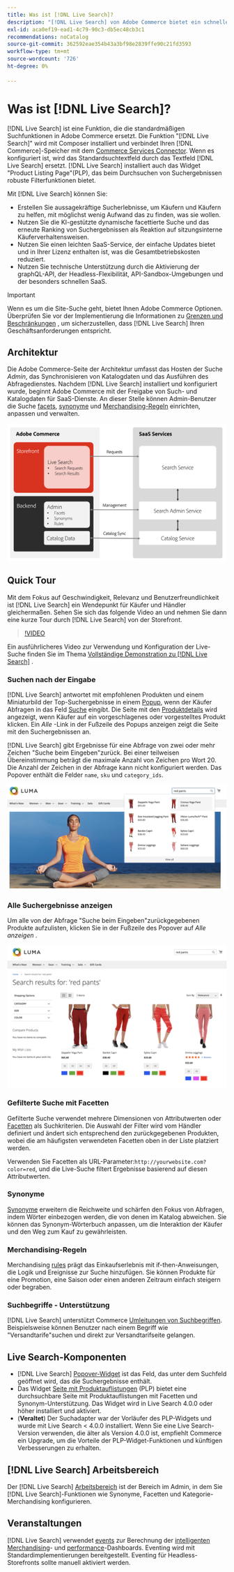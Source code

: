 ```yaml
---
title: Was ist [!DNL Live Search]?
description: "[!DNL Live Search] von Adobe Commerce bietet ein schnelles, relevantes und intuitives Sucherlebnis."
exl-id: aca0ef19-ead1-4c79-90c3-db5ec48cb3c1
recommendations: noCatalog
source-git-commit: 362592eae354b43a3bf98e2839ffe90c21fd3593
workflow-type: tm+mt
source-wordcount: '726'
ht-degree: 0%

---
```


# Was ist [!DNL Live Search]?

[!DNL Live Search] ist eine Funktion, die die standardmäßigen Suchfunktionen in Adobe Commerce ersetzt. Die Funktion &quot;[!DNL Live Search]&quot; wird mit Composer installiert und verbindet Ihren [!DNL Commerce]-Speicher mit dem [Commerce Services Connector](../landing/saas.md). Wenn es konfiguriert ist, wird das Standardsuchtextfeld durch das Textfeld [!DNL Live Search] ersetzt. [!DNL Live Search] installiert auch das Widget &quot;Product Listing Page&quot;(PLP), das beim Durchsuchen von Suchergebnissen robuste Filterfunktionen bietet.

Mit [!DNL Live Search] können Sie:

- Erstellen Sie aussagekräftige Sucherlebnisse, um Käufern und Käufern zu helfen, mit möglichst wenig Aufwand das zu finden, was sie wollen.
- Nutzen Sie die KI-gestützte dynamische facettierte Suche und das erneute Ranking von Suchergebnissen als Reaktion auf sitzungsinterne Käuferverhaltensweisen.
- Nutzen Sie einen leichten SaaS-Service, der einfache Updates bietet und in Ihrer Lizenz enthalten ist, was die Gesamtbetriebskosten reduziert.
- Nutzen Sie technische Unterstützung durch die Aktivierung der graphQL-API, der Headless-Flexibilität, API-Sandbox-Umgebungen und der besonders schnellen SaaS.

>[!IMPORTANT]
>
>Wenn es um die Site-Suche geht, bietet Ihnen Adobe Commerce Optionen. Überprüfen Sie vor der Implementierung die Informationen zu [Grenzen und Beschränkungen](boundaries-limits.md) , um sicherzustellen, dass [!DNL Live Search] Ihren Geschäftsanforderungen entspricht.

## Architektur

Die Adobe Commerce-Seite der Architektur umfasst das Hosten der Suche *Admin*, das Synchronisieren von Katalogdaten und das Ausführen des Abfragedienstes. Nachdem [!DNL Live Search] installiert und konfiguriert wurde, beginnt Adobe Commerce mit der Freigabe von Such- und Katalogdaten für SaaS-Dienste. An dieser Stelle können Admin-Benutzer die Suche [facets](facets.md), [synonyme](synonyms.md) und [Merchandising-Regeln](category-merch.md) einrichten, anpassen und verwalten.

![Live-Suchdatenfluss](assets/ls-cs-data-flow.png)

## Quick Tour

Mit dem Fokus auf Geschwindigkeit, Relevanz und Benutzerfreundlichkeit ist [!DNL Live Search] ein Wendepunkt für Käufer und Händler gleichermaßen. Sehen Sie sich das folgende Video an und nehmen Sie dann eine kurze Tour durch [!DNL Live Search] von der Storefront.

>[!VIDEO](https://video.tv.adobe.com/v/3418679?quality=12&learn=on)

Ein ausführlicheres Video zur Verwendung und Konfiguration der Live-Suche finden Sie im Thema [Vollständige Demonstration zu [!DNL Live Search]](https://experienceleague.adobe.com/en/docs/commerce-learn/tutorials/getting-started/capabilities/live-search-full-demonstration) .

### Suchen nach der Eingabe

[!DNL Live Search] antwortet mit empfohlenen Produkten und einem Miniaturbild der Top-Suchergebnisse in einem [Popup](storefront-popover.md), wenn der Käufer Abfragen in das Feld [Suche](https://experienceleague.adobe.com/en/docs/commerce-admin/catalog/catalog/search/search) eingibt. Die Seite mit den [Produktdetails](https://experienceleague.adobe.com/en/docs/commerce-admin/start/storefront/storefront) wird angezeigt, wenn Käufer auf ein vorgeschlagenes oder vorgestelltes Produkt klicken. Ein _Alle_ -Link in der Fußzeile des Popups anzeigen zeigt die Seite mit den Suchergebnissen an.

[!DNL Live Search] gibt Ergebnisse für eine Abfrage von zwei oder mehr Zeichen &quot;Suche beim Eingeben&quot;zurück. Bei einer teilweisen Übereinstimmung beträgt die maximale Anzahl von Zeichen pro Wort 20. Die Anzahl der Zeichen in der Abfrage kann nicht konfiguriert werden. Das Popover enthält die Felder `name`, `sku` und `category_ids`.

![Beispiel-Storefront - Suche beim Eingeben von ](assets/storefront-search-as-you-type.png)

### Alle Suchergebnisse anzeigen

Um alle von der Abfrage &quot;Suche beim Eingeben&quot;zurückgegebenen Produkte aufzulisten, klicken Sie in der Fußzeile des Popover auf _Alle anzeigen_ .

![Beispiel-Storefront - Preisfacetten](assets/storefront-view-all-search-results.png)

### Gefilterte Suche mit Facetten

Gefilterte Suche verwendet mehrere Dimensionen von Attributwerten oder [Facetten](facets.md) als Suchkriterien. Die Auswahl der Filter wird vom Händler definiert und ändert sich entsprechend den zurückgegebenen Produkten, wobei die am häufigsten verwendeten Facetten oben in der Liste platziert werden.

Verwenden Sie Facetten als URL-Parameter:`http://yourwebsite.com?color=red`, und die Live-Suche filtert Ergebnisse basierend auf diesen Attributwerten.

### Synonyme

[Synonyme](synonyms.md) erweitern die Reichweite und schärfen den Fokus von Abfragen, indem Wörter einbezogen werden, die von denen im Katalog abweichen. Sie können das Synonym-Wörterbuch anpassen, um die Interaktion der Käufer und den Weg zum Kauf zu gewährleisten.

### Merchandising-Regeln

Merchandising [rules](rules.md) prägt das Einkaufserlebnis mit if-then-Anweisungen, die Logik und Ereignisse zur Suche hinzufügen. Sie können Produkte für eine Promotion, eine Saison oder einen anderen Zeitraum einfach steigern oder begraben.

### Suchbegriffe - Unterstützung

[!DNL Live Search] unterstützt Commerce [Umleitungen von Suchbegriffen](https://experienceleague.adobe.com/en/docs/commerce-admin/catalog/catalog/search/search-terms). Beispielsweise können Benutzer nach einem Begriff wie &quot;Versandtarife&quot;suchen und direkt zur Versandtarifseite gelangen.

## Live Search-Komponenten

- [!DNL Live Search] [Popover-Widget](storefront-popover.md) ist das Feld, das unter dem Suchfeld geöffnet wird, das die Suchergebnisse enthält.
- Das Widget [Seite mit Produktauflistungen](plp-styling.md) (PLP) bietet eine durchsuchbare Seite mit Produktauflistungen mit Facetten und Synonym-Unterstützung. Das Widget wird in Live Search 4.0.0 oder höher installiert und aktiviert.
- (**Veraltet**) Der Suchadapter war der Vorläufer des PLP-Widgets und wurde mit Live Search &lt; 4.0.0 installiert. Wenn Sie eine Live Search-Version verwenden, die älter als Version 4.0.0 ist, empfiehlt Commerce ein Upgrade, um die Vorteile der PLP-Widget-Funktionen und künftigen Verbesserungen zu erhalten.

## [!DNL Live Search] Arbeitsbereich

Der [!DNL Live Search] [Arbeitsbereich](workspace.md) ist der Bereich im Admin, in dem Sie [!DNL Live Search]-Funktionen wie Synonyme, Facetten und Kategorie-Merchandising konfigurieren.

## Veranstaltungen

[!DNL Live Search] verwendet [events](events.md) zur Berechnung der [intelligenten Merchandising](category-merch.md)- und [performance](performance.md)-Dashboards. Eventing wird mit Standardimplementierungen bereitgestellt. Eventing für Headless-Storefronts sollte manuell aktiviert werden.
